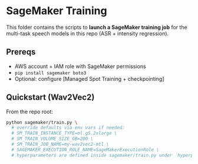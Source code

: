 # SageMaker Training

This folder contains the scripts to **launch a SageMaker training job** for the
multi-task speech models in this repo (ASR + intensity regression).

## Prereqs

- AWS account + IAM role with SageMaker permissions
- `pip install sagemaker boto3`
- Optional: configure [Managed Spot Training + checkpointing]

## Quickstart (Wav2Vec2)

From the repo root:

```bash
python sagemaker/train.py \
  # override defaults via env vars if needed:
  # SM_TRAIN_INSTANCE_TYPE=ml.g5.2xlarge \
  # SM_TRAIN_VOLUME_SIZE_GB=200 \
  # SM_TRAIN_JOB_NAME=my-wav2vec2-mtl \
  # SAGEMAKER_EXECUTION_ROLE_NAME=SageMakerExecutionRole \
  # hyperparameters are defined inside sagemaker/train.py under `hyperparameters`
